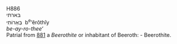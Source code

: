 <body>
  <p>H886<br>  בּארתי  <br> בְּאֵרוֹתִי  ‎  b<sup>e</sup>‘êrôthı̂y  <br><i>be-ay-ro-thee‘ </i><br>Patrial from <a href="h0881.htm">881</a>  a <i>Beerothite</i> or inhabitant of Beeroth: - Beerothite.<br></p>
 </body>